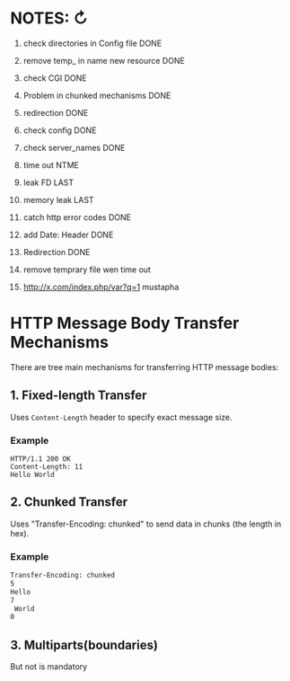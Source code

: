 # NOTES: ↻ 
1) check directories in Config file     DONE
2) remove temp_ in name new resource    DONE
3) check CGI                            DONE
4) Problem in chunked mechanisms        DONE
5) redirection                          DONE
6) check config                         DONE
7) check server_names                   DONE
8) time out                             NTME
9) leak FD                              LAST
10) memory leak                         LAST
11) catch http error codes              DONE
13) add Date: Header                    DONE
14) Redirection                         DONE
15) remove temprary file wen time out



12) http://x.com/index.php/var?q=1      mustapha






# HTTP Message Body Transfer Mechanisms

There are tree main mechanisms for transferring HTTP message bodies:

## 1. Fixed-length Transfer

Uses `Content-Length` header to specify exact message size.

### Example
```http
HTTP/1.1 200 OK
Content-Length: 11
Hello World
```



## 2. Chunked Transfer
Uses "Transfer-Encoding: chunked" to send data in chunks (the length in hex).
### Example
```HTTP/1.1 200 OK
Transfer-Encoding: chunked
5
Hello
7
 World
0
```
## 3. Multiparts(boundaries)
But not is mandatory



